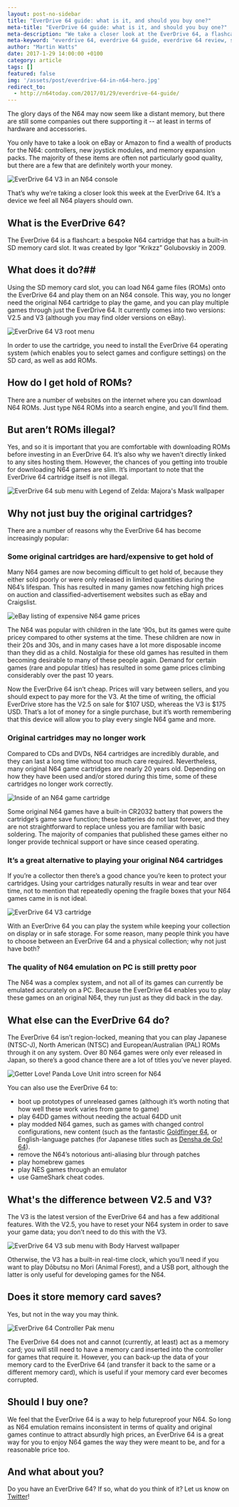 ```yaml
---
layout: post-no-sidebar
title: "EverDrive 64 guide: what is it, and should you buy one?"
meta-title: "EverDrive 64 guide: what is it, and should you buy one?"
meta-description: "We take a closer look at the EverDrive 64, a flashcart that lets you play all your N64 games and more!"
meta-keyword: "everdrive 64, everdrive 64 guide, everdrive 64 review, should i buy an everdrive 64"
author: "Martin Watts"
date: 2017-1-29 14:00:00 +0100
category: article
tags: []
featured: false
img: '/assets/post/everdrive-64-in-n64-hero.jpg'
redirect_to:
  - http://n64today.com/2017/01/29/everdrive-64-guide/
---
```

The glory days of the N64 may now seem like a distant memory, but there are still some companies out there supporting it -- at least in terms of hardware and accessories.

You only have to take a look on eBay or Amazon to find a wealth of products for the N64: controllers, new joystick modules, and memory expansion packs. The majority of these items are often not particularly good quality, but there are a few that are definitely worth your money.

![EverDrive 64 V3 in an N64 console](/assets/post/everdrive-64-in-n64.jpg)

That’s why we’re taking a closer look this week at the EverDrive 64. It’s a device we feel all N64 players should own.

## What is the EverDrive 64? ##

The EverDrive 64 is a flashcart: a bespoke N64 cartridge that has a built-in SD memory card slot. It was created by Igor “Krikzz” Golubovskiy in 2009.

## What does it do?##

Using the SD memory card slot, you can load N64 game files (ROMs) onto the EverDrive 64 and play them on an N64 console. This way, you no longer need the original N64 cartridge to play the game, and you can play multiple games through just the EverDrive 64. It currently comes into two versions: V2.5 and V3 (although you may find older versions on eBay).

![EverDrive 64 V3 root menu](/assets/post/everdrive-64-root-menu.jpg)

In order to use the cartridge, you need to install the EverDrive 64 operating system (which enables you to select games and configure settings) on the SD card, as well as add ROMs.

## How do I get hold of ROMs? ##

There are a number of websites on the internet where you can download N64 ROMs. Just type N64 ROMs into a search engine, and you’ll find them.

## But aren’t ROMs illegal? ##

Yes, and so it is important that you are comfortable with downloading ROMs before investing in an EverDrive 64. It’s also why we haven’t directly linked to any sites hosting them. However, the chances of you getting into trouble for downloading N64 games are slim. It’s important to note that the EverDrive 64 cartridge itself is not illegal.

![EverDrive 64 sub menu with Legend of Zelda: Majora's Mask wallpaper](/assets/post/everdrive-64-sub-menu-2.jpg)

## Why not just buy the original cartridges? ##

There are a number of reasons why the EverDrive 64 has become increasingly popular:

### Some original cartridges are hard/expensive to get hold of ###

Many N64 games are now becoming difficult to get hold of, because they either sold poorly or were only released in limited quantities during the N64’s lifespan. This has resulted in many games now fetching high prices on auction and classified-advertisement websites such as eBay and Craigslist.

![eBay listing of expensive N64 game prices](/assets/post/ebay-n64-listings.JPG)

The N64 was popular with children in the late ‘90s, but its games were quite pricey compared to other systems at the time. These children are now in their 20s and 30s, and in many cases have a lot more disposable income than they did as a child. Nostalgia for these old games has resulted in them becoming desirable to many of these people again. Demand for certain games (rare and popular titles) has resulted in some game prices climbing considerably over the past 10 years.

Now the EverDrive 64 isn’t cheap. Prices will vary between sellers, and you should expect to pay more for the V3. At the time of writing, the official EverDrive store has the V2.5 on sale for $107 USD, whereas the V3 is $175 USD. That’s a lot of money for a single purchase, but it’s worth remembering that this device will allow you to play every single N64 game and more.

### Original cartridges may no longer work ###

Compared to CDs and DVDs, N64 cartridges are incredibly durable, and they can last a long time without too much care required. Nevertheless, many original N64 game cartridges are nearly 20 years old. Depending on how they have been used and/or stored during this time, some of these cartridges no longer work correctly.

![Inside of an N64 game cartridge](/assets/post/n64-game-cartridge-interior.jpg)

Some original N64 games have a built-in CR2032 battery that powers the cartridge’s game save function; these batteries do not last forever, and they are not straightforward to replace unless you are familiar with basic soldering. The majority of companies that published these games either no longer provide technical support or have since ceased operating.

### It’s a great alternative to playing your original N64 cartridges ###

If you’re a collector then there’s a good chance you’re keen to protect your cartridges. Using your cartridges naturally results in wear and tear over time, not to mention that repeatedly opening the fragile boxes that your N64 games came in is not ideal.

![EverDrive 64 V3 cartridge](/assets/post/everdrive-64-v3-cartridge.jpg)

With an EverDrive 64 you can play the system while keeping your collection on display or in safe storage. For some reason, many people think you have to choose between an EverDrive 64 and a physical collection; why not just have both?

### The quality of N64 emulation on PC is still pretty poor ###

The N64 was a complex system, and not all of its games can currently be emulated accurately on a PC. Because the EverDrive 64 enables you to play these games on an original N64, they run just as they did back in the day.

## What else can the EverDrive 64 do? ##

The EverDrive 64 isn’t region-locked, meaning that you can play Japanese (NTSC-J), North American (NTSC) and European/Australian (PAL) ROMs through it on any system. Over 80 N64 games were only ever released in Japan, so there’s a good chance there are a lot of titles you’ve never played.

![Getter Love! Panda Love Unit intro screen for N64](/assets/post/getter-love-intro.jpg)

You can also use the EverDrive 64 to:

- boot up prototypes of unreleased games (although it’s worth noting that how well these work varies from game to game)
- play 64DD games without needing the actual 64DD unit
- play modded N64 games, such as games with changed control configurations, new content (such as the fantastic [Goldfinger 64](/news/2017/09/23/goldfinger-64-triumph-for-the-n64-modding-community.html), or English-language patches (for Japanese titles such as [Densha de Go! 64](/news/2017/04/03/densha-de-go-64-receives-unofficial-english-language-patch.html)).
- remove the N64’s notorious anti-aliasing blur through patches
- play homebrew games
- play NES games through an emulator
- use GameShark cheat codes.

## What's the difference between V2.5 and V3? ##

The V3 is the latest version of the EverDrive 64 and has a few additional features. With the V2.5, you have to reset your N64 system in order to save your game data; you don’t need to do this with the V3.

![EverDrive 64 V3 sub menu with Body Harvest wallpaper](/assets/post/everdrive-64-sub-menu.jpg)

Otherwise, the V3 has a built-in real-time clock, which you’ll need if you want to play Dōbutsu no Mori (Animal Forest), and a USB port, although the latter is only useful for developing games for the N64.

## Does it store memory card saves? ##

Yes, but not in the way you may think.

![EverDrive 64 Controller Pak menu](/assets/post/everdrive-64-cpak-menu.jpg)

The EverDrive 64 does not and cannot (currently, at least) act as a memory card; you will still need to have a memory card inserted into the controller for games that require it. However, you can back-up the data of your memory card to the EverDrive 64 (and transfer it back to the same or a different memory card), which is useful if your memory card ever becomes corrupted.

## Should I buy one? ##

We feel that the EverDrive 64 is a way to help futureproof your N64. So long as N64 emulation remains inconsistent in terms of quality and original games continue to attract absurdly high prices, an EverDrive 64 is a great way for you to enjoy N64 games the way they were meant to be, and for a reasonable price too.

## And what about you? ##

Do you have an EverDrive 64? If so, what do you think of it? Let us know on [Twitter](www.n64gamers.com)!
